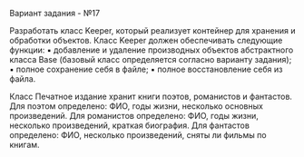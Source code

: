 Вариант задания - №17

Разработать класс Keeper, который реализует контейнер для хранения и обработки
объектов. Класс Keeper должен обеспечивать следующие функции:
▪ добавление и удаление производных объектов абстрактного класса Base (базовый
класс определяется согласно варианту задания);
▪ полное сохранение себя в файле;
▪ полное восстановление себя из файла.

Класс Печатное издание хранит книги поэтов, романистов и фантастов. Для
поэтом определено: ФИО, годы жизни, несколько основных произведений. Для
романистов определено: ФИО, годы жизни, несколько произведений, краткая
биография. Для фантастов определено: ФИО, несколько произведений, сняты
ли фильмы по книгам.
